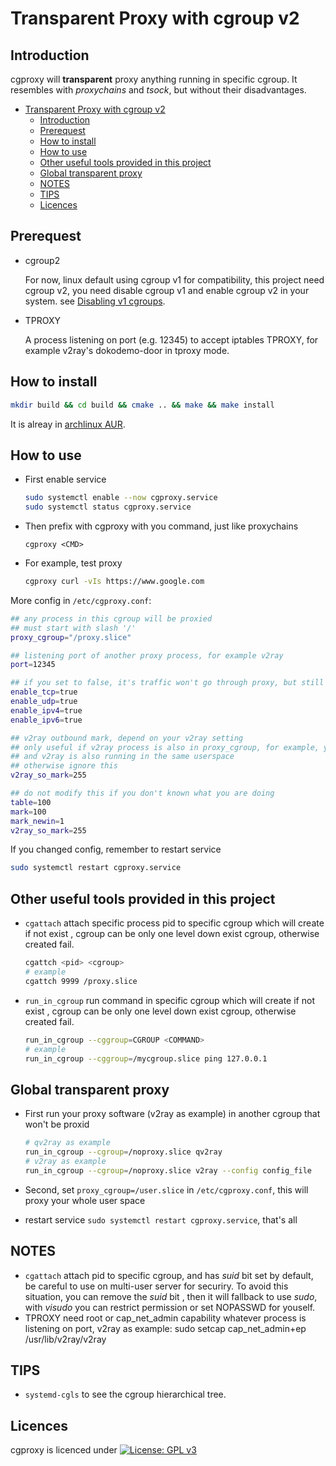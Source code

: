 # Transparent Proxy with cgroup v2



## Introduction

cgproxy will **transparent** proxy anything running in specific cgroup. It resembles with *proxychains* and *tsock*, but without their disadvantages.


<!--ts-->
   * [Transparent Proxy with cgroup v2](#transparent-proxy-with-cgroup-v2)
      * [Introduction](#introduction)
      * [Prerequest](#prerequest)
      * [How to install](#how-to-install)
      * [How to use](#how-to-use)
      * [Other useful tools provided in this project](#other-useful-tools-provided-in-this-project)
      * [Global transparent proxy](#global-transparent-proxy)
      * [NOTES](#notes)
      * [TIPS](#tips)
      * [Licences](#licences)

<!-- Added by: fancy, at: Wed 22 Apr 2020 05:17:52 PM HKT -->

<!--te-->


## Prerequest

- cgroup2

  For now, linux default using cgroup v1 for compatibility, this project need cgroup v2, you need disable cgroup v1 and enable cgroup v2 in your system.  see [Disabling v1 cgroups](https://wiki.archlinux.org/index.php/Cgroups#Disabling_v1_cgroups).

- TPROXY

  A process listening on port (e.g.  12345)  to accept iptables TPROXY, for example v2ray's dokodemo-door  in tproxy mode.

## How to install

```bash
mkdir build && cd build && cmake .. && make && make install
```

It is alreay in [archlinux AUR](https://aur.archlinux.org/packages/cgproxy/).

## How to use

- First enable service

  ```bash
  sudo systemctl enable --now cgproxy.service
  sudo systemctl status cgproxy.service
  ```

- Then prefix with cgproxy with you command, just like proxychains

  ```
  cgproxy <CMD>
  ```

- For example, test proxy

  ```bash
  cgproxy curl -vIs https://www.google.com
  ```

More config in `/etc/cgproxy.conf`:

```bash
## any process in this cgroup will be proxied
## must start with slash '/'
proxy_cgroup="/proxy.slice"

## listening port of another proxy process, for example v2ray 
port=12345

## if you set to false, it's traffic won't go through proxy, but still can go direct to internet
enable_tcp=true
enable_udp=true
enable_ipv4=true
enable_ipv6=true

## v2ray outbound mark, depend on your v2ray setting
## only useful if v2ray process is also in proxy_cgroup, for example, you want to proxy whole userspace,
## and v2ray is also running in the same userspace
## otherwise ignore this
v2ray_so_mark=255

## do not modify this if you don't known what you are doing
table=100
mark=100
mark_newin=1
v2ray_so_mark=255
```

If you changed config, remember to restart service

```bash
sudo systemctl restart cgproxy.service
```

## Other useful tools provided in this project

- `cgattach` attach specific process pid to specific cgroup which will create if not exist , cgroup can be only one level down exist cgroup, otherwise created fail.

  ```bash
  cgattch <pid> <cgroup>
  # example
  cgattch 9999 /proxy.slice
  ```

- `run_in_cgroup` run command in specific cgroup which will create if not exist , cgroup can be only one level down exist cgroup, otherwise created fail.

  ```bash
  run_in_cgroup --cggroup=CGROUP <COMMAND>
  # example
  run_in_cgroup --cggroup=/mycgroup.slice ping 127.0.0.1
  ```


## Global transparent proxy

- First run your proxy software (v2ray as example) in another cgroup that won't be proxid

  ```bash
  # qv2ray as example
  run_in_cgroup --cgroup=/noproxy.slice qv2ray
  # v2ray as example
  run_in_cgroup --cgroup=/noproxy.slice v2ray --config config_file
  ```

- Second, set `proxy_cgroup=/user.slice` in `/etc/cgproxy.conf`, this will proxy your whole user space
- restart service `sudo systemctl restart cgproxy.service`, that's all

## NOTES

- `cgattach` attach pid to specific cgroup, and has *suid* bit set by default, be careful to use on multi-user server for securiry. To avoid this situation,  you can remove the *suid* bit , then it will fallback to use *sudo*, with *visudo* you can restrict permission or set NOPASSWD for youself.
- TPROXY need root or cap_net_admin capability whatever process is listening on port,
  v2ray as example: sudo setcap cap_net_admin+ep /usr/lib/v2ray/v2ray

## TIPS

- `systemd-cgls` to see the cgroup hierarchical tree.

## Licences

cgproxy is licenced under [![License: GPL v3](https://img.shields.io/badge/License-GPL%20v2-blue.svg)](https://www.gnu.org/licenses/gpl-2.0) 
